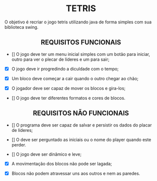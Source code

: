 <h1 align="center" text-weight="bold">TETRIS</h1>

<p>O objetivo é recriar o jogo tetris utilizando java de forma simples com sua biblioteca swing.</p>

<h2 align="center" text-weight="bold">REQUISITOS FUNCIONAIS</h2>

- [] O jogo deve ter um menu inicial simples com um botão para iniciar, outro para ver o plecar de líderes e um para sair;

- [x] O jogo deve ir progredindo a diculdade com o tempo;

- [x] Um bloco deve começar a cair quando o outro chegar ao chão;

- [x] O jogador deve ser capaz de mover os blocos e gira-los;

- [] O jogo deve ter diferentes formatos e cores de blocos.

<h2 align="center" text-weight="bold">REQUISITOS NÃO FUNCIONAIS</h2>

- [] O programa deve ser capaz de salvar e persistir os dados do placar de líderes;

- [] O deve ser perguntado as iniciais ou o nome do player quando este perder.

- [] O jogo deve ser dinâmico e leve;

- [x] A movimentação dos blocos não pode ser lagada;

- [x] Blocos não podem atravessar uns aos outros e nem as paredes.
